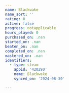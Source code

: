 ```yaml
---
name: Blackwake
name_sort: ''
rating: 0
active: false
progress: notapplicable
hours_played: 0
purchased_on: .nan
started_on: .nan
beaten_on: .nan
completed_on: .nan
mastered_on: .nan
identifiers:
  - type: steam
    appid: '420290'
    name: Blackwake
    synced_on: '2024-08-30'

---
```

